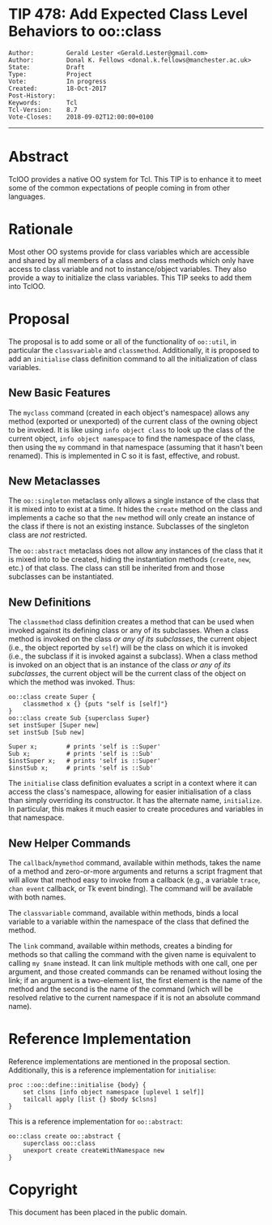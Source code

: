 # TIP 478: Add Expected Class Level Behaviors to oo::class
	Author:         Gerald Lester <Gerald.Lester@gmail.com>
	Author:         Donal K. Fellows <donal.k.fellows@manchester.ac.uk>
	State:          Draft
	Type:           Project
	Vote:           In progress
	Created:        18-Oct-2017
	Post-History:   
	Keywords:       Tcl
	Tcl-Version:    8.7
	Vote-Closes:    2018-09-02T12:00:00+0100
-----
# Abstract

TclOO provides a native OO system for Tcl.  This TIP is to enhance it to meet some of the common expectations of people coming in from other languages.

# Rationale

Most other OO systems provide for class variables which are accessible and shared by all members of a class and class methods which only have access to
class variable and not to instance/object variables.  They also provide a way to initialize the class variables.  This TIP seeks to add them into TclOO.

# Proposal

The proposal is to add some or all of the functionality of `oo::util`, in particular the `classvariable` and `classmethod`.
Additionally, it is proposed to add an `initialise` class definition command to all the initialization of class variables.

## New Basic Features

The `myclass` command (created in each object's namespace) allows any method
(exported or unexported) of the current class of the owning object to be
invoked. It is like using `info object class` to look up the class of the
current object, `info object namespace` to find the namespace of the class,
then using the `my` command in that namespace (assuming that it hasn't been
renamed). This is implemented in C so it is fast, effective, and robust.

## New Metaclasses

The `oo::singleton` metaclass only allows a single instance of the class that
it is mixed into to exist at a time. It hides the `create` method on the class and
implements a cache so that the `new` method will only create an instance of
the class if there is not an existing instance. Subclasses of the singleton
class are _not_ restricted.

The `oo::abstract` metaclass does not allow any instances of the class that it
is mixed into to be created, hiding the instantiation methods (`create`,
`new`, etc.) of that class. The class can still be inherited from and those
subclasses can be instantiated.

## New Definitions

The `classmethod` class definition creates a method that can be used when
invoked against its defining class or any of its subclasses. When a class
method is invoked on the class _or any of its subclasses_, the current object
(i.e., the object reported by `self`) will be the class on which it is invoked
(i.e., the subclass if it is invoked against a subclass). When a class method
is invoked on an object that is an instance of the class _or any of its
subclasses_, the current object will be the current class of the object on
which the method was invoked. Thus:

    oo::class create Super {
        classmethod x {} {puts "self is [self]"}
    }
    oo::class create Sub {superclass Super}
    set instSuper [Super new]
    set instSub [Sub new]

    Super x;        # prints 'self is ::Super'
    Sub x;          # prints 'self is ::Sub'
    $instSuper x;   # prints 'self is ::Super'
    $instSub x;     # prints 'self is ::Sub'

The `initialise` class definition evaluates a script in a context where it can
access the class's namespace, allowing for easier initialisation of a class
than simply overriding its constructor. It has the alternate name,
`initialize`. In particular, this makes it much easier to create procedures
and variables in that namespace.

## New Helper Commands

The `callback`/`mymethod` command, available within methods, takes the name of
a method and zero-or-more arguments and returns a script fragment that will
allow that method easy to invoke from a callback (e.g., a variable `trace`,
`chan event` callback, or Tk event binding). The command will be available
with both names.

The `classvariable` command, available within methods, binds a local variable
to a variable within the namespace of the class that defined the method.

The `link` command, available within methods, creates a binding for methods
so that calling the command with the given name is equivalent to calling
`my $name` instead. It can link multiple methods with one call, one per
argument, and those created commands can be renamed without losing the link;
if an argument is a two-element list, the first element is the name of the
method and the second is the name of the command (which will be resolved
relative to the current namespace if it is not an absolute command name).

# Reference Implementation

Reference implementations are mentioned in the proposal section. Additionally, this is a reference implementation for `initialise`:

    proc ::oo::define::initialise {body} {
        set clsns [info object namespace [uplevel 1 self]]
        tailcall apply [list {} $body $clsns]
    }

This is a reference implementation for `oo::abstract`:

    oo::class create oo::abstract {
        superclass oo::class
        unexport create createWithNamespace new
    }

# Copyright

This document has been placed in the public domain.
